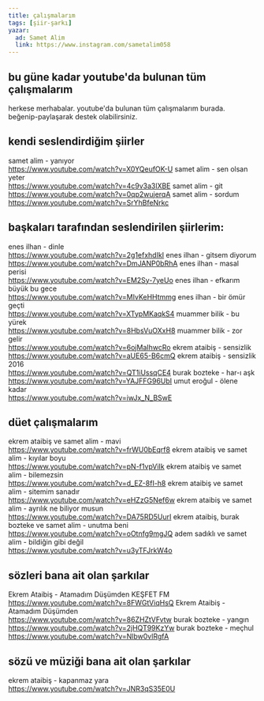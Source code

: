 ```yaml
---
title: çalışmalarım
tags: [şiir-şarkı]
yazar:
  ad: Samet Alim
  link: https://www.instagram.com/sametalim058
---
```


## bu güne kadar youtube'da bulunan tüm çalışmalarım

herkese merhabalar. youtube'da bulunan tüm çalışmalarım burada. beğenip-paylaşarak destek olabilirsiniz.  

## kendi seslendirdiğim şiirler
samet alim - yanıyor  
https://www.youtube.com/watch?v=X0YQeufOK-U
samet alim - sen olsan yeter  
https://www.youtube.com/watch?v=4c9v3a3lXBE
samet alim - git  
https://www.youtube.com/watch?v=0qp2wujerqA
samet alim - sordum  
https://www.youtube.com/watch?v=SrYhBfeNrkc
## başkaları tarafından seslendirilen şiirlerim:
enes ilhan - dinle  
https://www.youtube.com/watch?v=2g1efxhdIkI
enes ilhan - gitsem diyorum  
https://www.youtube.com/watch?v=DmJANP0bRhA
enes ilhan - masal perisi  
https://www.youtube.com/watch?v=EM2Sy-7yeUo
enes ilhan - efkarım büyük bu gece  
https://www.youtube.com/watch?v=MIvKeHHtmmg
enes ilhan - bir ömür geçti  
https://www.youtube.com/watch?v=XTypMKaqkS4
muammer bilik - bu yürek  
https://www.youtube.com/watch?v=8HbsVuOXxH8
muammer bilik - zor gelir  
https://www.youtube.com/watch?v=6ojMaIhwcRo
ekrem ataibiş - sensizlik  
https://www.youtube.com/watch?v=aUE65-B6cmQ
ekrem ataibiş - sensizlik 2016  
https://www.youtube.com/watch?v=QT1iUssqCE4
burak bozteke - har-ı aşk  
https://www.youtube.com/watch?v=YAJFFG96UbI
umut eroğul - ölene kadar  
https://www.youtube.com/watch?v=iwJx_N_BSwE
## düet çalışmalarım
ekrem ataibiş ve samet alim - mavi  
https://www.youtube.com/watch?v=frWU0bEqrf8
ekrem ataibiş ve samet alim - kıyılar boyu  
https://www.youtube.com/watch?v=pN-f1vpViIk
ekrem ataibiş ve samet alim - bilemezsin  
https://www.youtube.com/watch?v=d_EZ-8fI-h8
ekrem ataibiş ve samet alim - sitemim sanadır  
https://www.youtube.com/watch?v=eHZzG5Nef6w
ekrem ataibiş ve samet alim - ayrılık ne biliyor musun  
https://www.youtube.com/watch?v=DA75RD5UurI
ekrem ataibiş, burak bozteke ve samet alim - unutma beni  
https://www.youtube.com/watch?v=oOtnfg9mgJQ
adem sadıklı ve samet alim - bildiğin gibi değil  
https://www.youtube.com/watch?v=u3yTFJrkW4o
## sözleri bana ait olan şarkılar
Ekrem Ataibiş - Atamadım Düşümden KEŞFET FM  
https://www.youtube.com/watch?v=8FWGtViqHsQ
Ekrem Ataibiş - Atamadım Düşümden  
https://www.youtube.com/watch?v=86ZHZtVFvtw
burak bozteke - yangın  
https://www.youtube.com/watch?v=2jHQT99KzYw
burak bozteke - meçhul  
https://www.youtube.com/watch?v=Nlbw0vlRgfA
## sözü ve müziği bana ait olan şarkılar
ekrem ataibiş - kapanmaz yara  
https://www.youtube.com/watch?v=JNR3qS35E0U